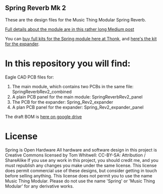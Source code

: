## Spring Reverb Mk 2

These are the design files for the Music Thing Modular Spring Reverb. 

[Full details about the module are in this rather long Medium post](https://medium.com/music-thing-modular-notes/everything-i-know-about-spring-reverb-1fb4b32abf87) 

You can [buy full kits for the Spring module here at Thonk](https://www.thonk.co.uk/shop/mtm-spring-reverb-mkii-kit/?utm_source=github), and [here's the kit for the expander](https://www.thonk.co.uk/shop/mtm-spring-expander-kit/?utm_source=github). 



# In this repository you will find: 

Eagle CAD PCB files for:  
1. The main module, which contains two PCBs in the same file: SpringReverbRev2_combined
2. A plain PCB panel for the main module: SpringReverbRev2_panel
3. The PCB for the expander: Spring_Rev2_expander
4. A plan PCB panel for the expander: Spring_Rev2_expander_panel

The draft BOM is [here on google drive](https://docs.google.com/spreadsheets/d/1CzZeQc7hFVf5DQ_6vUL5soYb9Bh4oqvPB2Zx_D7NQ_I/edit?usp=sharing)



# License

Spring is Open Hardware
All hardware and software design in this project is Creative Commons licensed by Tom Whitwell: CC-BY-SA: Attribution / ShareAlike
If you use any work in this project, you should credit me, and you must republish any changes you make under the same license.
This license does permit commercial use of these designs, but consider getting in touch before selling anything.
This license does not permit you to use the name Music Thing Modular. Please do not use the name 'Spring' or 'Music Thing Modular' for any derivative works. 
